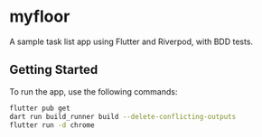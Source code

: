 # myfloor

A sample task list app using Flutter and Riverpod, with BDD tests.

## Getting Started

To run the app, use the following commands:

```sh
flutter pub get
dart run build_runner build --delete-conflicting-outputs
flutter run -d chrome
```